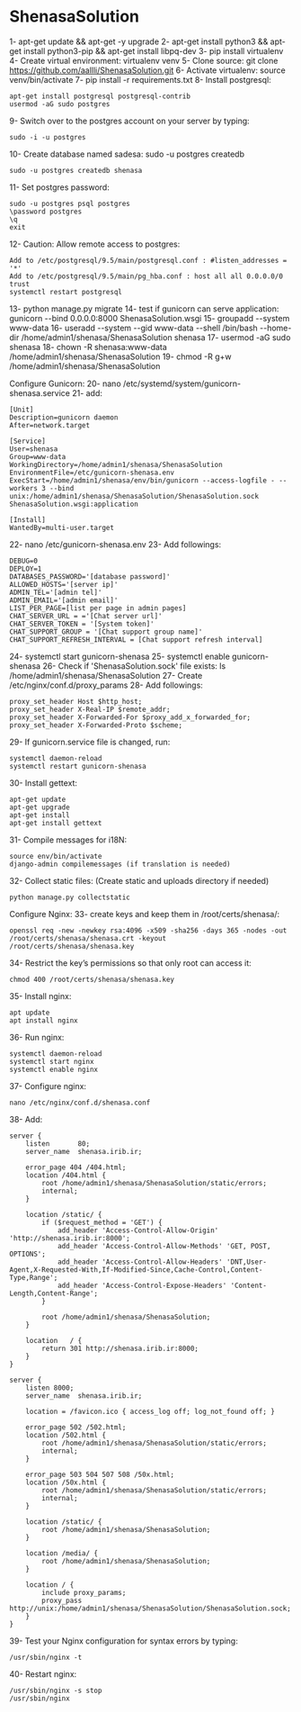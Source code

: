 # ShenasaSolution

1- apt-get update && apt-get -y upgrade
2- apt-get install python3 && apt-get install python3-pip && apt-get install libpq-dev
3- pip install virtualenv
4- Create virtual environment: virtualenv venv
5- Clone source: git clone https://github.com/aallli/ShenasaSolution.git
6- Activate virtualenv: source venv/bin/activate
7- pip install -r requirements.txt
8- Install postgresql:

    apt-get install postgresql postgresql-contrib
    usermod -aG sudo postgres

9- Switch over to the postgres account on your server by typing:
    
    sudo -i -u postgres

10- Create database named sadesa: sudo -u postgres createdb

    sudo -u postgres createdb shenasa

11- Set postgres password: 
    
    sudo -u postgres psql postgres
    \password postgres
    \q
    exit 

12- Caution: Allow remote access to postgres:
    
    Add to /etc/postgresql/9.5/main/postgresql.conf : #listen_addresses = '*'
    Add to /etc/postgresql/9.5/main/pg_hba.conf : host all all 0.0.0.0/0 trust
    systemctl restart postgresql

13- python manage.py migrate
14- test if gunicorn can serve application: gunicorn --bind 0.0.0.0:8000 ShenasaSolution.wsgi
15- groupadd --system www-data
16- useradd --system --gid www-data --shell /bin/bash --home-dir /home/admin1/shenasa/ShenasaSolution shenasa
17- usermod -aG sudo shenasa
18- chown -R shenasa:www-data /home/admin1/shenasa/ShenasaSolution
19- chmod -R g+w /home/admin1/shenasa/ShenasaSolution

Configure Gunicorn:
20- nano /etc/systemd/system/gunicorn-shenasa.service
21- add:
    
    [Unit]
    Description=gunicorn daemon
    After=network.target
    
    [Service]
    User=shenasa
    Group=www-data
    WorkingDirectory=/home/admin1/shenasa/ShenasaSolution
    EnvironmentFile=/etc/gunicorn-shenasa.env
    ExecStart=/home/admin1/shenasa/env/bin/gunicorn --access-logfile - --workers 3 --bind unix:/home/admin1/shenasa/ShenasaSolution/ShenasaSolution.sock ShenasaSolution.wsgi:application
    
    [Install]
    WantedBy=multi-user.target
        
22- nano /etc/gunicorn-shenasa.env
23- Add followings:
    
    DEBUG=0
    DEPLOY=1
    DATABASES_PASSWORD='[database password]'
    ALLOWED_HOSTS='[server ip]'
    ADMIN_TEL='[admin tel]'
    ADMIN_EMAIL='[admin email]'
    LIST_PER_PAGE=[list per page in admin pages]
    CHAT_SERVER_URL = ='[Chat server url]'
    CHAT_SERVER_TOKEN = '[System token]'
    CHAT_SUPPORT_GROUP = '[Chat support group name]'
    CHAT_SUPPORT_REFRESH_INTERVAL = [Chat support refresh interval]
    
24- systemctl start gunicorn-shenasa
25- systemctl enable gunicorn-shenasa
26- Check if 'ShenasaSolution.sock' file exists: ls /home/admin1/shenasa/ShenasaSolution
27- Create /etc/nginx/conf.d/proxy_params
28- Add followings:

    proxy_set_header Host $http_host;
    proxy_set_header X-Real-IP $remote_addr;
    proxy_set_header X-Forwarded-For $proxy_add_x_forwarded_for;
    proxy_set_header X-Forwarded-Proto $scheme;

29- If gunicorn.service file is changed, run:

    systemctl daemon-reload
    systemctl restart gunicorn-shenasa

30- Install gettext:

    apt-get update
    apt-get upgrade
    apt-get install
    apt-get install gettext

31- Compile messages for i18N:
    
    source env/bin/activate
    django-admin compilemessages (if translation is needed)

32- Collect static files: (Create static and uploads directory if needed)
 
    python manage.py collectstatic

Configure Nginx:
33- create keys and keep them in /root/certs/shenasa/:
    
    openssl req -new -newkey rsa:4096 -x509 -sha256 -days 365 -nodes -out /root/certs/shenasa/shenasa.crt -keyout /root/certs/shenasa/shenasa.key

34- Restrict the key’s permissions so that only root can access it:
    
    chmod 400 /root/certs/shenasa/shenasa.key

35- Install nginx:

    apt update
    apt install nginx

36- Run nginx:

    systemctl daemon-reload
    systemctl start nginx
    systemctl enable nginx
    
37- Configure nginx:

    nano /etc/nginx/conf.d/shenasa.conf

38- Add:
    
    server {
        listen       80;
        server_name  shenasa.irib.ir;
    
        error_page 404 /404.html;
        location /404.html {
            root /home/admin1/shenasa/ShenasaSolution/static/errors;
            internal;
        }
    
        location /static/ {
            if ($request_method = 'GET') {
                add_header 'Access-Control-Allow-Origin' 'http://shenasa.irib.ir:8000';
                add_header 'Access-Control-Allow-Methods' 'GET, POST, OPTIONS';
                add_header 'Access-Control-Allow-Headers' 'DNT,User-Agent,X-Requested-With,If-Modified-Since,Cache-Control,Content-Type,Range';
                add_header 'Access-Control-Expose-Headers' 'Content-Length,Content-Range';
            }
    
            root /home/admin1/shenasa/ShenasaSolution;
        }
    
        location   / {
            return 301 http://shenasa.irib.ir:8000;
        }
    }
    
    server {
        listen 8000;
        server_name  shenasa.irib.ir;
    
        location = /favicon.ico { access_log off; log_not_found off; }
    
        error_page 502 /502.html;
        location /502.html {
            root /home/admin1/shenasa/ShenasaSolution/static/errors;
            internal;
        }
    
        error_page 503 504 507 508 /50x.html;
        location /50x.html {
            root /home/admin1/shenasa/ShenasaSolution/static/errors;
            internal;
        }
    
        location /static/ {
            root /home/admin1/shenasa/ShenasaSolution;
        }
    
        location /media/ {
            root /home/admin1/shenasa/ShenasaSolution;
        }
    
        location / {
            include proxy_params;
            proxy_pass http://unix:/home/admin1/shenasa/ShenasaSolution/ShenasaSolution.sock;
        }
    }

39- Test your Nginx configuration for syntax errors by typing: 

    /usr/sbin/nginx -t

40- Restart nginx:

    /usr/sbin/nginx -s stop
    /usr/sbin/nginx